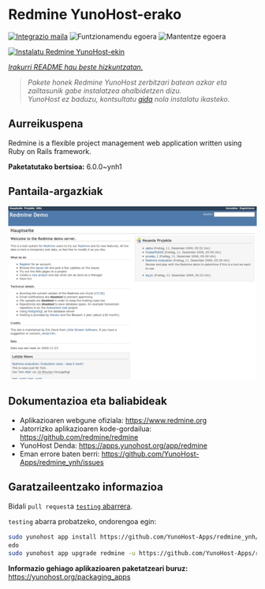 <!--
Ohart ongi: README hau automatikoki sortu da <https://github.com/YunoHost/apps/tree/master/tools/readme_generator>ri esker
EZ editatu eskuz.
-->

# Redmine YunoHost-erako

[![Integrazio maila](https://dash.yunohost.org/integration/redmine.svg)](https://ci-apps.yunohost.org/ci/apps/redmine/) ![Funtzionamendu egoera](https://ci-apps.yunohost.org/ci/badges/redmine.status.svg) ![Mantentze egoera](https://ci-apps.yunohost.org/ci/badges/redmine.maintain.svg)

[![Instalatu Redmine YunoHost-ekin](https://install-app.yunohost.org/install-with-yunohost.svg)](https://install-app.yunohost.org/?app=redmine)

*[Irakurri README hau beste hizkuntzatan.](./ALL_README.md)*

> *Pakete honek Redmine YunoHost zerbitzari batean azkar eta zailtasunik gabe instalatzea ahalbidetzen dizu.*  
> *YunoHost ez baduzu, kontsultatu [gida](https://yunohost.org/install) nola instalatu ikasteko.*

## Aurreikuspena

Redmine is a flexible project management web application written using Ruby on Rails framework.


**Paketatutako bertsioa:** 6.0.0~ynh1

## Pantaila-argazkiak

![Redmine(r)en pantaila-argazkia](./doc/screenshots/Redmine-demo.png)

## Dokumentazioa eta baliabideak

- Aplikazioaren webgune ofiziala: <https://www.redmine.org>
- Jatorrizko aplikazioaren kode-gordailua: <https://github.com/redmine/redmine>
- YunoHost Denda: <https://apps.yunohost.org/app/redmine>
- Eman errore baten berri: <https://github.com/YunoHost-Apps/redmine_ynh/issues>

## Garatzaileentzako informazioa

Bidali `pull request`a [`testing` abarrera](https://github.com/YunoHost-Apps/redmine_ynh/tree/testing).

`testing` abarra probatzeko, ondorengoa egin:

```bash
sudo yunohost app install https://github.com/YunoHost-Apps/redmine_ynh/tree/testing --debug
edo
sudo yunohost app upgrade redmine -u https://github.com/YunoHost-Apps/redmine_ynh/tree/testing --debug
```

**Informazio gehiago aplikazioaren paketatzeari buruz:** <https://yunohost.org/packaging_apps>
